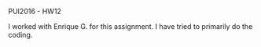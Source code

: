 PUI2016 - HW12

I worked with Enrique G. for this assignment. I have tried to primarily do the coding.
